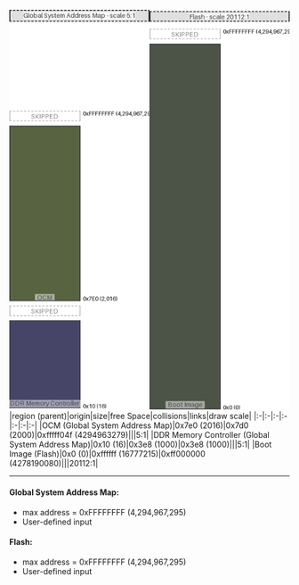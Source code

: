 ![memory map diagram](A8_region_freespace_exceeds_height-higher_maxaddress_set_diagram.png)
|region (parent)|origin|size|free Space|collisions|links|draw scale|
|:-|:-|:-|:-|:-|:-|:-|
|<span style='color:(33, 48, 2)'>OCM (Global System Address Map)</span>|0x7e0 (2016)|0x7d0 (2000)|0xfffff04f (4294963279)|||5:1|
|<span style='color:(9, 8, 54)'>DDR Memory Controller (Global System Address Map)</span>|0x10 (16)|0x3e8 (1000)|0x3e8 (1000)|||5:1|
|<span style='color:(17, 27, 10)'>Boot Image (Flash)</span>|0x0 (0)|0xffffff (16777215)|0xff000000 (4278190080)|||20112:1|

---
#### Global System Address Map:
- max address = 0xFFFFFFFF (4,294,967,295)
- User-defined input
#### Flash:
- max address = 0xFFFFFFFF (4,294,967,295)
- User-defined input